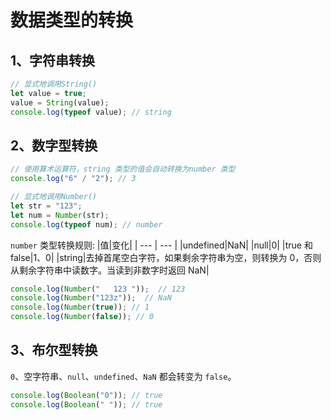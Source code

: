 # 数据类型的转换

## 1、字符串转换

```javascript
// 显式地调用String()
let value = true;
value = String(value);
console.log(typeof value); // string
```

## 2、数字型转换

```javascript
// 使用算术运算符，string 类型的值会自动转换为number 类型
console.log("6" / "2"); // 3

// 显式地调用Number()
let str = "123";
let num = Number(str);
console.log(typeof num); // number
```

`number` 类型转换规则:
|值|变化|
| --- | --- |
|undefined|NaN|
|null|0|
|true 和 false|1、0|
|string|去掉首尾空白字符，如果剩余字符串为空，则转换为 0，否则从剩余字符串中读数字。当读到非数字时返回 NaN|

```javascript
console.log(Number("   123 "));  // 123
console.log(Number("123z"));  // NaN
console.log(Number(true)); // 1
console.log(Number(false)); // 0
```

## 3、布尔型转换

`0`、空字符串、`null`、`undefined`、`NaN` 都会转变为 `false`。

```javascript
console.log(Boolean("0")); // true
console.log(Boolean(" ")); // true
```